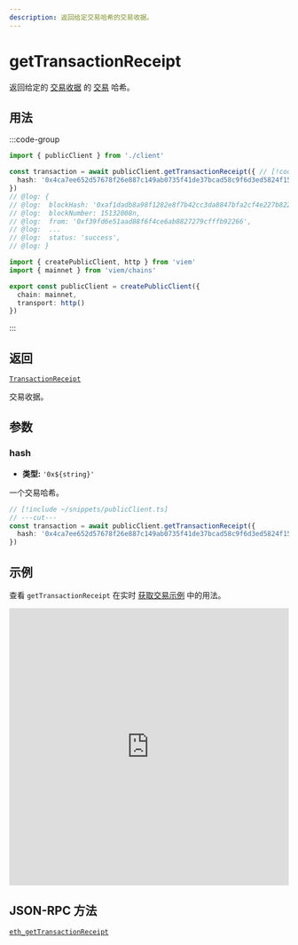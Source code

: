 ```yaml
---
description: 返回给定交易哈希的交易收据。
---
```


# getTransactionReceipt

返回给定的 [交易收据](/docs/glossary/terms#transaction-receipt) 的 [交易](/docs/glossary/terms#transaction) 哈希。

## 用法

:::code-group

```ts twoslash [example.ts]
import { publicClient } from './client'

const transaction = await publicClient.getTransactionReceipt({ // [!code focus:99]
  hash: '0x4ca7ee652d57678f26e887c149ab0735f41de37bcad58c9f6d3ed5824f15b74d'
})
// @log: {
// @log:  blockHash: '0xaf1dadb8a98f1282e8f7b42cc3da8847bfa2cf4e227b8220403ae642e1173088',
// @log:  blockNumber: 15132008n,
// @log:  from: '0xf39fd6e51aad88f6f4ce6ab8827279cfffb92266',
// @log:  ...
// @log:  status: 'success',
// @log: }
```

```ts twoslash [client.ts] filename="client.ts"
import { createPublicClient, http } from 'viem'
import { mainnet } from 'viem/chains'

export const publicClient = createPublicClient({
  chain: mainnet,
  transport: http()
})
```

:::

## 返回

[`TransactionReceipt`](/docs/glossary/types#transactionreceipt)

交易收据。

## 参数

### hash

- **类型:** `'0x${string}'`

一个交易哈希。

```ts twoslash
// [!include ~/snippets/publicClient.ts]
// ---cut---
const transaction = await publicClient.getTransactionReceipt({
  hash: '0x4ca7ee652d57678f26e887c149ab0735f41de37bcad58c9f6d3ed5824f15b74d' // [!code focus]
})
```

## 示例

查看 `getTransactionReceipt` 在实时 [获取交易示例](https://stackblitz.com/github/wevm/viem/tree/main/examples/transactions_fetching-transactions) 中的用法。

<iframe frameBorder="0" width="100%" height="500px" src="https://stackblitz.com/github/wevm/viem/tree/main/examples/transactions_fetching-transactions?embed=1&file=index.ts&hideNavigation=1&hideDevTools=true&terminalHeight=0&ctl=1"></iframe>

## JSON-RPC 方法

[`eth_getTransactionReceipt`](https://ethereum.org/en/developers/docs/apis/json-rpc/#eth_getTransactionReceipt)